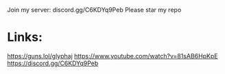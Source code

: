 Join my server: discord.gg/C6KDYq9Peb
Please star my repo

# Links:
https://guns.lol/glyphaj
https://www.youtube.com/watch?v=81sAB6HpKpE
https://discord.gg/C6KDYq9Peb
